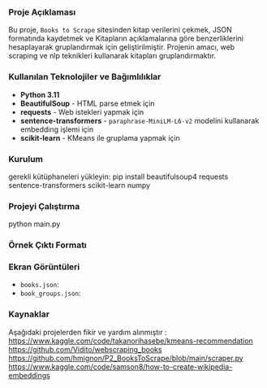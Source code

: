 ### Proje Açıklaması
Bu proje, `Books to Scrape` sitesinden kitap verilerini çekmek, JSON formatında kaydetmek ve Kitapların açıklamalarına göre benzerliklerini hesaplayarak gruplandırmak için geliştirilmiştir. Projenin amacı, web scraping ve nlp teknikleri kullanarak kitapları gruplandırmaktır.

### Kullanılan Teknolojiler ve Bağımlılıklar
- **Python 3.11**
- **BeautifulSoup** - HTML parse etmek için
- **requests** - Web istekleri yapmak için
- **sentence-transformers** - `paraphrase-MiniLM-L6-v2` modelini kullanarak embedding işlemi için
- **scikit-learn** - KMeans ile gruplama yapmak için

### Kurulum

gerekli kütüphaneleri yükleyin:
pip install beautifulsoup4 requests sentence-transformers scikit-learn numpy


### Projeyi Çalıştırma

python main.py


### Örnek Çıktı Formatı


### Ekran Görüntüleri
- `books.json`:
- `book_groups.json`:

### Kaynaklar
Aşağıdaki projelerden fikir ve yardım alınmıştır :
https://www.kaggle.com/code/takanorihasebe/kmeans-recommendation
https://github.com/Vidito/webscraping_books
https://github.com/hmignon/P2_BooksToScrape/blob/main/scraper.py
https://www.kaggle.com/code/samson8/how-to-create-wikipedia-embeddings
